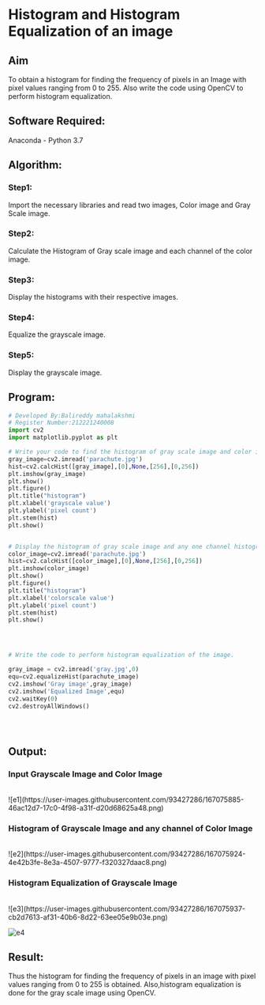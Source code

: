 # Histogram and Histogram Equalization of an image
## Aim
To obtain a histogram for finding the frequency of pixels in an Image with pixel values ranging from 0 to 255. Also write the code using OpenCV to perform histogram equalization.

## Software Required:
Anaconda - Python 3.7

## Algorithm:
### Step1:
Import the necessary libraries and read two images, Color image and Gray Scale image.
<br>

### Step2:
Calculate the Histogram of Gray scale image and each channel of the color image.
<br>

### Step3:
Display the histograms with their respective images.
<br>

### Step4:
Equalize the grayscale image.
<br>

### Step5:
Display the grayscale image.
<br>

## Program:
```python
# Developed By:Balireddy mahalakshmi
# Register Number:212221240008
import cv2
import matplotlib.pyplot as plt

# Write your code to find the histogram of gray scale image and color image channels.
gray_image=cv2.imread('parachute.jpg')
hist=cv2.calcHist([gray_image],[0],None,[256],[0,256])
plt.imshow(gray_image)
plt.show()
plt.figure()
plt.title("histogram")
plt.xlabel('grayscale value')
plt.ylabel('pixel count')
plt.stem(hist)
plt.show()


# Display the histogram of gray scale image and any one channel histogram from color image
color_image=cv2.imread('parachute.jpg')
hist=cv2.calcHist([color_image],[0],None,[256],[0,256])
plt.imshow(color_image)
plt.show()
plt.figure()
plt.title("histogram")
plt.xlabel('colorscale value')
plt.ylabel('pixel count')
plt.stem(hist)
plt.show()




# Write the code to perform histogram equalization of the image. 

gray_image = cv2.imread('gray.jpg',0)
equ=cv2.equalizeHist(parachute_image)
cv2.imshow('Gray image',gray_image)
cv2.imshow('Equalized Image',equ)
cv2.waitKey(0)
cv2.destroyAllWindows()





```
## Output:
### Input Grayscale Image and Color Image
<br>
![e1](https://user-images.githubusercontent.com/93427286/167075885-46ac12d7-17c0-4f98-a31f-d20d68625a48.png)
<br>


### Histogram of Grayscale Image and any channel of Color Image
<br>
![e2](https://user-images.githubusercontent.com/93427286/167075924-4e42b3fe-8e3a-4507-9777-f320327daac8.png)

<br>

### Histogram Equalization of Grayscale Image
<br>
![e3](https://user-images.githubusercontent.com/93427286/167075937-cb2d7613-af31-40b6-8d22-63ee05e9b03e.png)

![e4](https://user-images.githubusercontent.com/93427286/167075989-6741ce3e-0e34-4b5c-86fa-ae39c26ec93c.png)
<br>

## Result: 
Thus the histogram for finding the frequency of pixels in an image with pixel values ranging from 0 to 255 is obtained. Also,histogram equalization is done for the gray scale image using OpenCV.
